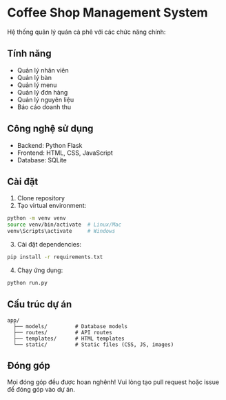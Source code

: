 # Coffee Shop Management System

Hệ thống quản lý quán cà phê với các chức năng chính:

## Tính năng
- Quản lý nhân viên
- Quản lý bàn
- Quản lý menu
- Quản lý đơn hàng
- Quản lý nguyên liệu
- Báo cáo doanh thu

## Công nghệ sử dụng
- Backend: Python Flask
- Frontend: HTML, CSS, JavaScript
- Database: SQLite

## Cài đặt
1. Clone repository
2. Tạo virtual environment:
```bash
python -m venv venv
source venv/bin/activate  # Linux/Mac
venv\Scripts\activate     # Windows
```
3. Cài đặt dependencies:
```bash
pip install -r requirements.txt
```
4. Chạy ứng dụng:
```bash
python run.py
```

## Cấu trúc dự án
```
app/
  ├── models/         # Database models
  ├── routes/         # API routes
  ├── templates/      # HTML templates
  └── static/         # Static files (CSS, JS, images)
```

## Đóng góp
Mọi đóng góp đều được hoan nghênh! Vui lòng tạo pull request hoặc issue để đóng góp vào dự án.